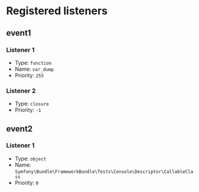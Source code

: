 # Registered listeners

## event1

### Listener 1

- Type: `function`
- Name: `var_dump`
- Priority: `255`

### Listener 2

- Type: `closure`
- Priority: `-1`

## event2

### Listener 1

- Type: `object`
- Name: `Symfony\Bundle\FrameworkBundle\Tests\Console\Descriptor\CallableClass`
- Priority: `0`
